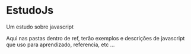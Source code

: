 # EstudoJs
Um estudo sobre javascript

Aqui nas pastas dentro de ref, terão exemplos e descrições de javascript que uso para aprendizado, referencia, etc ...
